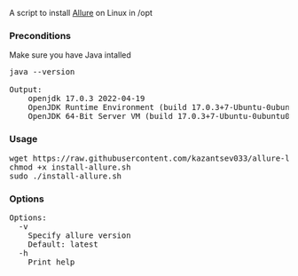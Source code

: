 A script to install [Allure](https://github.com/allure-framework/allure2) on Linux in /opt

### Preconditions
Make sure you have Java intalled
<pre>
java --version

Output:
    openjdk 17.0.3 2022-04-19
    OpenJDK Runtime Environment (build 17.0.3+7-Ubuntu-0ubuntu0.20.04.1)
    OpenJDK 64-Bit Server VM (build 17.0.3+7-Ubuntu-0ubuntu0.20.04.1, mixed mode, sharing)
</pre>
### Usage
<pre>
wget https://raw.githubusercontent.com/kazantsev033/allure-linux-install/master/install-allure.sh
chmod +x install-allure.sh
sudo ./install-allure.sh
</pre>

### Options
<pre>
Options:
  -v
    Specify allure version  
    Default: latest
  -h
    Print help
</pre>
